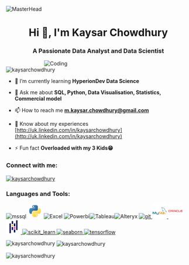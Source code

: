 ![MasterHead](https://www.searchenginejournal.com/wp-content/uploads/2019/12/when-to-use-data-science-in-seo-5def8e5b1c22c.png)
<h1 align="center">Hi 👋, I'm Kaysar Chowdhury</h1>
<h3 align="center">A Passionate Data Analyst and Data Scientist</h3>
<img align="right" alt="Coding" width="400" src="https://nodusanalytics.com/wp-content/uploads/2021/03/bi-dashboard-for-website.gif">

<p align="left"> <img src="https://komarev.com/ghpvc/?username=kaysarchowdhury&label=Profile%20views&color=0e75b6&style=flat" alt="kaysarchowdhury" /> </p>

- 🌱 I’m currently learning **HyperionDev Data Science**

- 💬 Ask me about **SQL, Python, Data Visualisation, Statistics, Commercial model**

- 📫 How to reach me **m.kaysar.chowdhury@gmail.com**

- 📄 Know about my experiences [http://uk.linkedin.com/in/kaysarchowdhury](http://uk.linkedin.com/in/kaysarchowdhury)

- ⚡ Fun fact **Overloaded with my 3 Kids😁**

<h3 align="left">Connect with me:</h3>
<p align="left">
<a href="https://linkedin.com/in/kaysarchowdhury" target="blank"><img align="center" src="https://raw.githubusercontent.com/rahuldkjain/github-profile-readme-generator/master/src/images/icons/Social/linked-in-alt.svg" alt="kaysarchowdhury" height="30" width="40" /></a>
</p>

<h3 align="left">Languages and Tools:</h3>
<p align="left"> <img src="https://www.svgrepo.com/show/303229/microsoft-sql-server-logo.svg" alt="mssql" width="40" height="40"/> <img src="https://raw.githubusercontent.com/devicons/devicon/master/icons/python/python-original.svg" alt="python" width="40" height="40"/> <img src="https://images.freeimages.com/fic/images/icons/2795/office_2013_hd/2000/excel.png" alt="Excel" width="40" height="40"/> <img src="https://img.icons8.com/?size=1x&id=qYfwpsRXEcpc&format=png" alt="Powerbi" width="40" height="40"/><img src="https://img.icons8.com/?size=1x&id=9Kvi1p1F0tUo&format=png" alt="Tableau" width="40" height="40"/><img src="https://community.alteryx.com/t5/image/serverpage/image-id/7937iD0AEDC3A57737F47/image-size/large?v=v2&px=999" alt="Alteryx" width="40" height="40"/></a> <a href="https://www.mysql.com/" target="_blank" rel="noreferrer"> <a href="https://git-scm.com/" target="_blank" rel="noreferrer"> <img src="https://www.vectorlogo.zone/logos/git-scm/git-scm-icon.svg" alt="git" width="40" height="40"/> </a> <a href="https://www.microsoft.com/en-us/sql-server" target="_blank" rel="noreferrer"> <img src="https://raw.githubusercontent.com/devicons/devicon/master/icons/mysql/mysql-original-wordmark.svg" alt="mysql" width="40" height="40"/> </a> <a href="https://www.oracle.com/" target="_blank" rel="noreferrer"> <img src="https://raw.githubusercontent.com/devicons/devicon/master/icons/oracle/oracle-original.svg" alt="oracle" width="40" height="40"/> </a> <a href="https://pandas.pydata.org/" target="_blank" rel="noreferrer"> <img src="https://raw.githubusercontent.com/devicons/devicon/2ae2a900d2f041da66e950e4d48052658d850630/icons/pandas/pandas-original.svg" alt="pandas" width="40" height="40"/> </a> <a href="https://www.python.org" target="_blank" rel="noreferrer">  </a> <a href="https://scikit-learn.org/" target="_blank" rel="noreferrer"> <img src="https://upload.wikimedia.org/wikipedia/commons/0/05/Scikit_learn_logo_small.svg" alt="scikit_learn" width="40" height="40"/> </a> <a href="https://seaborn.pydata.org/" target="_blank" rel="noreferrer"> <img src="https://seaborn.pydata.org/_images/logo-mark-lightbg.svg" alt="seaborn" width="40" height="40"/> </a> <a href="https://www.tensorflow.org" target="_blank" rel="noreferrer"> <img src="https://www.vectorlogo.zone/logos/tensorflow/tensorflow-icon.svg" alt="tensorflow" width="40" height="40"/> </a> </p>

<p><img align="left" src="https://github-readme-stats.vercel.app/api/top-langs?username=kaysarchowdhury&show_icons=true&locale=en&layout=compact" alt="kaysarchowdhury" /></p>

<p>&nbsp;<img align="center" src="https://github-readme-stats.vercel.app/api?username=kaysarchowdhury&show_icons=true&locale=en" alt="kaysarchowdhury" /></p>

<p><img align="center" src="https://github-readme-streak-stats.herokuapp.com/?user=kaysarchowdhury&" alt="kaysarchowdhury" /></p>
